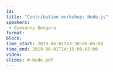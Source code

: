 ```yaml
---
id: 
title: "Contribution workshop: Node.js"
speakers:
 - Giovanny Gongora
format: 
block:
time_start: 2019-06-01T13:30:00-05:00
time_end: 2019-06-01T14:15:00-05:00
video:
slides: W-Node.pdf
---
```


